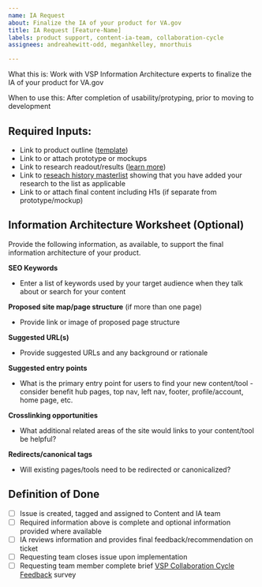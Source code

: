 ```yaml
---
name: IA Request
about: Finalize the IA of your product for VA.gov
title: IA Request [Feature-Name]
labels: product support, content-ia-team, collaboration-cycle
assignees: andreahewitt-odd, meganhkelley, mnorthuis

---
```


What this is: Work with VSP Information Architecture experts to finalize the IA of your product for VA.gov

When to use this: After completion of usability/protyping, prior to moving to development

## Required Inputs:
- Link to product outline ([template](https://github.com/department-of-veterans-affairs/va.gov-team/blob/master/platform/product-management/product-outline-template.md))
- Link to or attach prototype or mockups
- Link to research readout/results ([learn more](https://github.com/department-of-veterans-affairs/va.gov-team/blob/master/platform/research/synthesis/how-to-do-research_synthesis.md))
- Link to [reseach history masterlist](https://github.com/department-of-veterans-affairs/va.gov-team/blob/master/platform/research/research-history.md) showing that you have added your research to the list as applicable
- Link to or attach final content including H1s (if separate from prototype/mockup)

## Information Architecture Worksheet (Optional)

Provide the following information, as available, to support the final information architecture of your product.

**SEO Keywords**
- Enter a list of keywords used by your target audience when they talk about or search for your content

**Proposed site map/page structure** (if more than one page)
- Provide link or image of proposed page structure

**Suggested URL(s)**
- Provide suggested URLs and any background or rationale

**Suggested entry points**
- What is the primary entry point for users to find your new content/tool - consider benefit hub pages, top nav, left nav, footer, profile/account, home page, etc.

**Crosslinking opportunities**
- What additional related areas of the site would links to your content/tool be helpful?

**Redirects/canonical tags**
- Will existing pages/tools need to be redirected or canonicalized?

## Definition of Done
- [ ] Issue is created, tagged and assigned to Content and IA team
- [ ] Required information above is complete and optional information provided where available
- [ ] IA reviews information and provides final feedback/recommendation on ticket
- [ ] Requesting team closes issue upon implementation
- [ ] Requesting team member complete brief [VSP Collaboration Cycle Feedback](https://adhoc.optimalworkshop.com/questions/20260uu8-0-0/questions/before) survey
